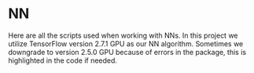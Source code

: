 # NN
Here are all the scripts used when working with NNs. In this project we utilize TensorFlow version 2.7.1 GPU as our NN algorithm. Sometimes we downgrade to version 2.5.0 GPU because of errors in the package, this is highlighted in the code if needed.